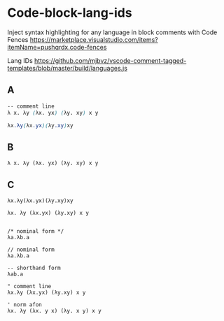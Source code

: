 # Code-block-lang-ids

Inject syntax highlighting for any language in block comments with Code Fences
https://marketplace.visualstudio.com/items?itemName=pushqrdx.code-fences

Lang IDs
https://github.com/mjbvz/vscode-comment-tagged-templates/blob/master/build/languages.js


## A

```scss
-- comment line
λ x. λy (λx. yx) (λy. xy) x y

λx.λy(λx.yx)(λy.xy)xy
```

## B

```pug
λ x. λy (λx. yx) (λy. xy) x y
```

## C


```
λx.λy(λx.yx)(λy.xy)xy

λx. λy (λx.yx) (λy.xy) x y


/* nominal form */
λa.λb.a

// nominal form
λa.λb.a

-- shorthand form
λab.a

" comment line
λx.λy (λx.yx) (λy.xy) x y

' norm afon
λx. λy (λx. y x) (λy. x y) x y
```

